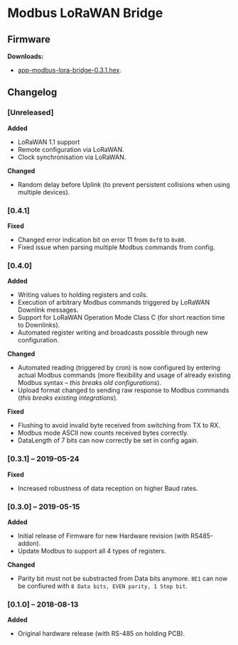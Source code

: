 # Modbus LoRaWAN Bridge

## Firmware

**Downloads:**

* [app-modbus-lora-bridge-0.3.1.hex](firmware/app-modbus-lora-bridge-0.3.1.hex).

## Changelog

### [Unreleased]
**Added**

- LoRaWAN 1.1 support
- Remote configuration via LoRaWAN.
- Clock synchronisation via LoRaWAN.

**Changed**

- Random delay before Uplink (to prevent persistent collisions when using multiple devices).

### [0.4.1]
**Fixed**

- Changed error indication bit on error 11 from `0xf0` to `0x80`.
- Fixed issue when parsing multiple Modbus commands from config.

### [0.4.0]
**Added**

- Writing values to holding registers and coils.
- Execution of arbitrary Modbus commands triggered by LoRaWAN Downlink messages.
- Support for LoRaWAN Operation Mode Class C (for short reaction time to Downlinks).
- Automated register writing and broadcasts possible through new configuration.

**Changed**

- Automated reading (triggered by cron) is now configured by entering actual Modbus commands (more flexibility and usage of already existing Modbus syntax &ndash; *this breaks old configurations*).
- Upload format changed to sending raw response to Modbus commands (*this breaks existing integrations*).

**Fixed**

- Flushing to avoid invalid byte received from switching from TX to RX.
- Modbus mode ASCII now counts received bytes correctly.
- DataLength of 7 bits can now correctly be set in config again.

### [0.3.1] &ndash; 2019-05-24
**Fixed**

- Increased robustness of data reception on higher Baud rates.
  
### [0.3.0] &ndash; 2019-05-15
**Added**

- Initial release of Firmware for new Hardware revision (with RS485-addon).
- Update Modbus to support all 4 types of registers.

**Changed**

- Parity bit must not be substracted from Data bits anymore. `8E1` can now be confiured with `8 Data bits, EVEN parity, 1 Stop bit`.


### [0.1.0] &ndash; 2018-08-13
**Added**

- Original hardware release (with RS-485 on holding PCB).

